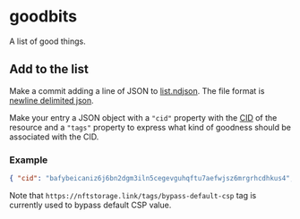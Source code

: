 # goodbits

A list of good things.

## Add to the list

Make a commit adding a line of JSON to [list.ndjson](./list.ndjson). The file format is [newline delimited json](http://ndjson.org/).

Make your entry a JSON object with a `"cid"` property with the [CID](https://docs.ipfs.tech/concepts/content-addressing/) of the resource and a `"tags"` property  to express what kind of goodness should be associated with the CID.

### Example

```json
{ "cid": "bafybeicaniz6j6bn2dgm3iln5cegevguhqftu7aefwjsz6mrgrhcdhkus4", "tags": ["https://nftstorage.link/tags/bypass-default-csp"] }
```

Note that `https://nftstorage.link/tags/bypass-default-csp` tag is currently used to bypass default CSP value.
